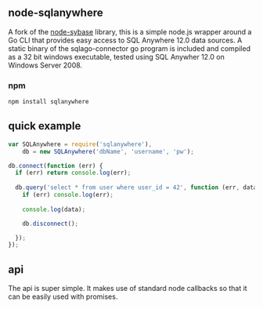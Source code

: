 node-sqlanywhere
---------

A fork of the [node-sybase](https://github.com/rodhoward/node-sybase) library, this is a simple node.js wrapper around a Go CLI that provides easy access to SQL Anywhere 12.0 data sources. A static binary of the sqlago-connector go program is included and compiled as a 32 bit windows executable, tested using SQL Anywher 12.0 on Windows Server 2008.

### npm

```bash
npm install sqlanywhere
```

quick example
-------------

```javascript
var SQLAnywhere = require('sqlanywhere'),
	db = new SQLAnywhere('dbName', 'username', 'pw');

db.connect(function (err) {
  if (err) return console.log(err);
  
  db.query('select * from user where user_id = 42', function (err, data) {
    if (err) console.log(err);
    
    console.log(data);

    db.disconnect();

  });
});
```

api
-------------

The api is super simple. It makes use of standard node callbacks so that it can be easily used with promises. 

